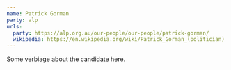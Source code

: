 ```yaml
---
name: Patrick Gorman
party: alp
urls:
  party: https://alp.org.au/our-people/our-people/patrick-gorman/
  wikipedia: https://en.wikipedia.org/wiki/Patrick_Gorman_(politician)
---
```

Some verbiage about the candidate here.
